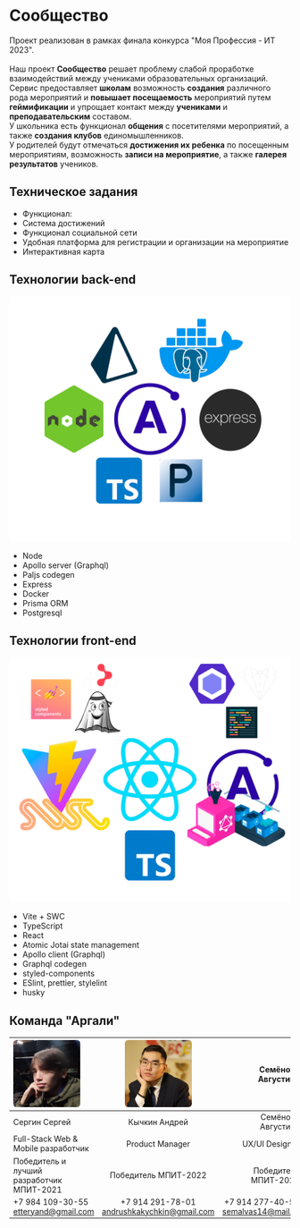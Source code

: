 # Сообщество
Проект реализован в рамках финала конкурса "Моя Профессия - ИТ 2023".
<br><br>
Наш проект **Сообщество** решает проблему слабой проработке взаимодействий между учениками образовательных организаций.
<br>
Сервис предоставляет **школам** возможность **создания** различного рода мероприятий и **повышает посещаемость** мероприятий путем **геймификации** и упрощает контакт между **учениками** и **преподавательским** составом.
<br>
У школьника есть функционал **общения** с посетителями мероприятий, а также **создания клубов** единомышленников.
<br>
У родителей будут отмечаться **достижения их ребенка** по посещенным мероприятиям, возможность **записи на мероприятие**, а также **галерея результатов** учеников. 

## Техническое задания
- Функционал:
- Система достижений
- Функционал социальной сети
- Удобная платформа для регистрации и организации на мероприятие
- Интерактивная карта

## Технологии back-end
<img src="docs/backend_tech.png">

- Node
- Apollo server (Graphql)
- Paljs codegen
- Express
- Docker
- Prisma ORM
- Postgresql

## Технологии front-end
<img src="docs/frontend_tech.png">

- Vite + SWC
- TypeScript
- React
- Atomic Jotai state management
- Apollo client (Graphql)
- Graphql codegen
- styled-components
- ESlint, prettier, stylelint
- husky


## Команда "Аргали"
| <img src="docs/sergey.jpg" width=120 style="border-radius:5%"> | <img src="docs/andrei.jpg" width=120 style="border-radius:5%"> |                       Семёнова Августина |
| :------------------------------------------------------------- | :------------------------------------------------------------: | ---------------------------------------: |
| Сергин Сергей                                                  |                         Кычкин Андрей                          |                       Семёнова Августина |
| Full-Stack Web & Mobile разработчик                            |                        Product Manager                         |                           UX/UI Designer |
| Победитель и лучший <br> разработчик МПИТ-2021                 |                      Победитель МПИТ-2022                      |                     Победитель МПИТ-2022 |
| +7 984 109-30-55 <br> etteryand@gmail.com                      |        +7 914 291-78-01 <br> andrushkakychkin@gmail.com        | +7 914 277-40-56 <br> semalvas14@mail.ru |